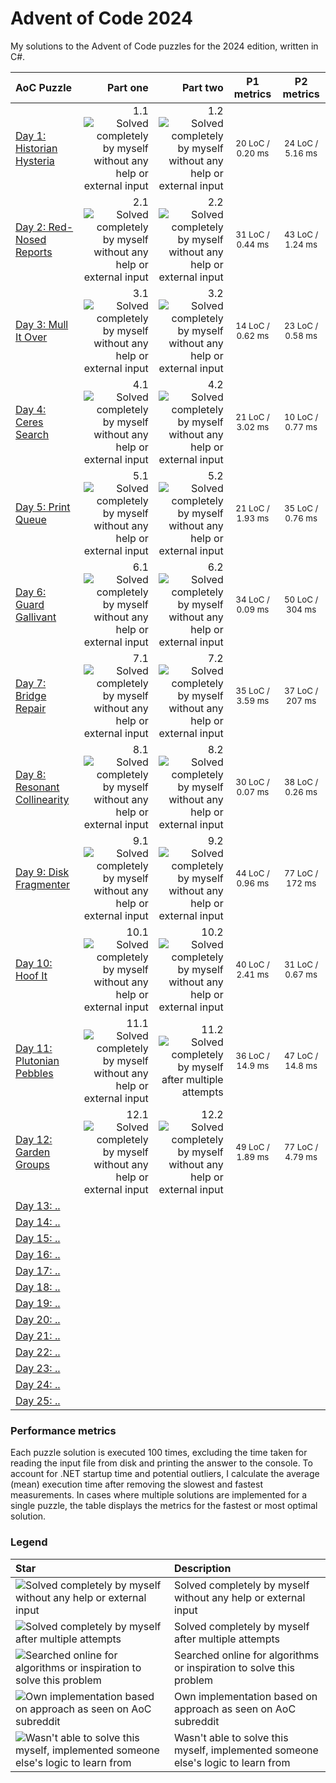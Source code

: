 # Advent of Code 2024
My solutions to the Advent of Code puzzles for the 2024 edition, written in C#.

| AoC Puzzle | Part one | Part two | P1 metrics | P2 metrics |
| :-- | --: | --: | :--: | :--: |
| [Day 1: Historian Hysteria](./solutions/01/) |  1.1 <img src="https://www.robhabraken.nl/img/green.png" title="Solved completely by myself without any help or external input"> | 1.2 <img src="https://www.robhabraken.nl/img/green.png" title="Solved completely by myself without any help or external input"> |  <sub>20 LoC / 0.20 ms</sub> |  <sub>24 LoC / 5.16 ms</sub> |
| [Day 2: Red-Nosed Reports](./solutions/02/) | 2.1 <img src="https://www.robhabraken.nl/img/green.png" title="Solved completely by myself without any help or external input"> | 2.2 <img src="https://www.robhabraken.nl/img/green.png" title="Solved completely by myself without any help or external input"> |  <sub>31 LoC / 0.44 ms</sub> |  <sub>43 LoC / 1.24 ms</sub> |
| [Day 3: Mull It Over](./solutions/03/) | 3.1 <img src="https://www.robhabraken.nl/img/green.png" title="Solved completely by myself without any help or external input"> | 3.2 <img src="https://www.robhabraken.nl/img/green.png" title="Solved completely by myself without any help or external input"> |  <sub>14 LoC / 0.62 ms</sub> |  <sub>23 LoC / 0.58 ms</sub> |
| [Day 4: Ceres Search](./solutions/04/) | 4.1 <img src="https://www.robhabraken.nl/img/green.png" title="Solved completely by myself without any help or external input"> | 4.2 <img src="https://www.robhabraken.nl/img/green.png" title="Solved completely by myself without any help or external input"> |  <sub>21 LoC / 3.02 ms</sub> |  <sub>10 LoC / 0.77 ms</sub> |
| [Day 5: Print Queue](./solutions/05/) | 5.1 <img src="https://www.robhabraken.nl/img/green.png" title="Solved completely by myself without any help or external input"> | 5.2 <img src="https://www.robhabraken.nl/img/green.png" title="Solved completely by myself without any help or external input"> |  <sub>21 LoC / 1.93 ms</sub> |  <sub>35 LoC / 0.76 ms</sub> |
| [Day 6: Guard Gallivant](./solutions/06/) | 6.1 <img src="https://www.robhabraken.nl/img/green.png" title="Solved completely by myself without any help or external input"> | 6.2 <img src="https://www.robhabraken.nl/img/green.png" title="Solved completely by myself without any help or external input"> |  <sub>34 LoC / 0.09 ms</sub> |  <sub>50 LoC / 304 ms</sub> |
| [Day 7: Bridge Repair](./solutions/07/) | 7.1 <img src="https://www.robhabraken.nl/img/green.png" title="Solved completely by myself without any help or external input"> | 7.2 <img src="https://www.robhabraken.nl/img/green.png" title="Solved completely by myself without any help or external input"> |  <sub>35 LoC / 3.59 ms</sub> |  <sub>37 LoC / 207 ms</sub> |
| [Day 8: Resonant Collinearity](./solutions/08/) | 8.1 <img src="https://www.robhabraken.nl/img/green.png" title="Solved completely by myself without any help or external input"> | 8.2 <img src="https://www.robhabraken.nl/img/green.png" title="Solved completely by myself without any help or external input"> |  <sub>30 LoC / 0.07 ms</sub> |  <sub>38 LoC / 0.26 ms</sub> |
| [Day 9: Disk Fragmenter](./solutions/09/) | 9.1 <img src="https://www.robhabraken.nl/img/green.png" title="Solved completely by myself without any help or external input"> | 9.2 <img src="https://www.robhabraken.nl/img/green.png" title="Solved completely by myself without any help or external input"> |  <sub>44 LoC /  0.96 ms</sub> |  <sub>77 LoC / 172 ms</sub> |
| [Day 10: Hoof It](./solutions/10/) | 10.1 <img src="https://www.robhabraken.nl/img/green.png" title="Solved completely by myself without any help or external input"> | 10.2 <img src="https://www.robhabraken.nl/img/green.png" title="Solved completely by myself without any help or external input"> |  <sub>40 LoC / 2.41 ms</sub> |  <sub>31 LoC / 0.67 ms</sub> |
| [Day 11: Plutonian Pebbles](./solutions/11/) | 11.1 <img src="https://www.robhabraken.nl/img/green.png" title="Solved completely by myself without any help or external input"> | 11.2 <img src="https://www.robhabraken.nl/img/green-yellow.png" title="Solved completely by myself after multiple attempts"> |  <sub>36 LoC / 14.9 ms</sub> |  <sub>47 LoC / 14.8 ms</sub> |
| [Day 12: Garden Groups](./solutions/12/) | 12.1 <img src="https://www.robhabraken.nl/img/green.png" title="Solved completely by myself without any help or external input"> | 12.2 <img src="https://www.robhabraken.nl/img/green.png" title="Solved completely by myself without any help or external input"> |  <sub>49 LoC / 1.89 ms</sub> |  <sub>77 LoC / 4.79 ms</sub> |
| [Day 13: ..](./solutions/13/) |  |  |  |  |
| [Day 14: ..](./solutions/14/) |  |  |  |  |
| [Day 15: ..](./solutions/15/) |  |  |  |  |
| [Day 16: ..](./solutions/16/) |  |  |  |  |
| [Day 17: ..](./solutions/17/) |  |  |  |  |
| [Day 18: ..](./solutions/18/) |  |  |  |  |
| [Day 19: ..](./solutions/19/) |  |  |  |  |
| [Day 20: ..](./solutions/20/) |  |  |  |  |
| [Day 21: ..](./solutions/21/) |  |  |  |  |
| [Day 22: ..](./solutions/22/) |  |  |  |  |
| [Day 23: ..](./solutions/23/) |  |  |  |  |
| [Day 24: ..](./solutions/24/) |  |  |  |  |
| [Day 25: ..](./solutions/25/) |  |  |  |  |

### Performance metrics

Each puzzle solution is executed 100 times, excluding the time taken for reading the input file from disk and printing the answer to the console. To account for .NET startup time and potential outliers, I calculate the average (mean) execution time after removing the slowest and fastest measurements. In cases where multiple solutions are implemented for a single puzzle, the table displays the metrics for the fastest or most optimal solution.

### Legend

| Star | Description | 
| :-- | :-- |
| <img src="https://www.robhabraken.nl/img/green.png" title="Solved completely by myself without any help or external input"> | Solved completely by myself without any help or external input |
| <img src="https://www.robhabraken.nl/img/green-yellow.png" title="Solved completely by myself after multiple attempts "> | Solved completely by myself after multiple attempts |
| <img src="https://www.robhabraken.nl/img/yellow.png" title="Searched online for algorithms or inspiration to solve this problem"> | Searched online for algorithms or inspiration to solve this problem |
| <img src="https://www.robhabraken.nl/img/orange.png" title="Own implementation based on approach as seen on AoC subreddit"> | Own implementation based on approach as seen on AoC subreddit |
| <img src="https://www.robhabraken.nl/img/red.png" title="Wasn't able to solve this myself, implemented someone else's logic to learn from"> | Wasn't able to solve this myself, implemented someone else's logic to learn from |